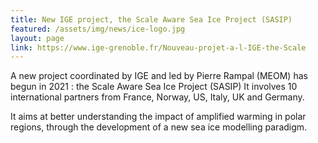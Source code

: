 ```yaml
---
title: New IGE project, the Scale Aware Sea Ice Project (SASIP)
featured: /assets/img/news/ice-logo.jpg
layout: page
link: https://www.ige-grenoble.fr/Nouveau-projet-a-l-IGE-the-Scale
---
```


A new project coordinated by IGE and led by Pierre Rampal (MEOM) has begun in 2021 : the Scale Aware Sea Ice Project (SASIP)
It involves 10 international partners from France, Norway, US, Italy, UK and Germany. 

It aims at better understanding the impact of amplified warming in polar regions, through the development of a new sea ice modelling paradigm.
